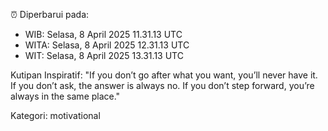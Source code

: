 ⏰ Diperbarui pada:
- WIB: Selasa, 8 April 2025 11.31.13 UTC
- WITA: Selasa, 8 April 2025 12.31.13 UTC
- WIT: Selasa, 8 April 2025 13.31.13 UTC

Kutipan Inspiratif:
"If you don’t go after what you want, you’ll never have it. If you don’t ask, the answer is always no. If you don’t step forward, you’re always in the same place."


Kategori: motivational

